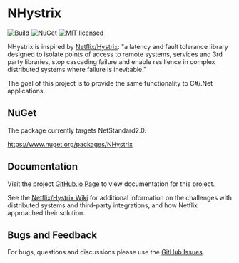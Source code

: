 # NHystrix

[![Build](https://milestonetg.visualstudio.com/_apis/public/build/definitions/8468d2c8-8497-4e19-9420-4dfcb015c134/26/badge)](https://milestonetg.visualstudio.com/Milestone/_build/index?definitionId=26)
[![NuGet](https://img.shields.io/nuget/vpre/NHystrix.svg?semVer=2.0.0)](https://www.nuget.org/packages/NHystrix/)
[![MIT licensed](https://img.shields.io/badge/license-MIT-blue.svg)](https://raw.githubusercontent.com/milestonetg/nhystrix/master/LICENSE)

NHystrix is inspired by [Netflix/Hystrix](https://github.com/Netflix/Hystrix): "a latency and fault tolerance library designed to isolate points of access to remote systems, services and 3rd party libraries, stop cascading failure and enable resilience in complex distributed systems where failure is inevitable."

The goal of this project is to provide the same functionality to C#/.Net applications.

## NuGet

The package currently targets NetStandard2.0.

https://www.nuget.org/packages/NHystrix

## Documentation

Visit the project [GitHub.io Page](https://milestonetg.github.io/NHystrix) to view documentation for this project.

See the [Netflix/Hystrix Wiki](https://github.com/Netflix/Hystrix/wiki) for additional information on the challenges with distributed systems and 
third-party integrations, and how Netflix approached their solution.

## Bugs and Feedback

For bugs, questions and discussions please use the [GitHub Issues](https://github.com/milestonetg/NHystrix/issues).
